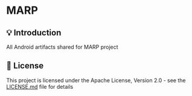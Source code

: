 <h1>MARP</h1>

## 💡 Introduction
All Android artifacts shared for MARP project

## 📜 License

This project is licensed under the Apache License, Version 2.0 - see the [LICENSE.md](https://github.com/bogdanzurac/marp-android-packages/blob/main/LICENSE) file for details
